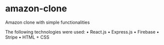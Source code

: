 # amazon-clone
Amazon clone with simple functionalities

The following technologies were used: 
• React.js
• Express.js
• Firebase
• Stripe
• HTML + CSS
